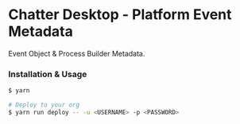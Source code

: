 Chatter Desktop - Platform Event Metadata
=========================================

Event Object & Process Builder Metadata.

### Installation & Usage

```zsh
$ yarn

# Deploy to your org
$ yarn run deploy -- -u <USERNAME> -p <PASSWORD>
```
